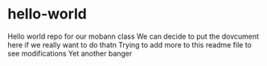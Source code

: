 # hello-world

Hello world repo for our mobann class
We can decide to put the dovcument here if we really want to do thatn
Trying to add more to this readme file to see modifications
Yet another banger
